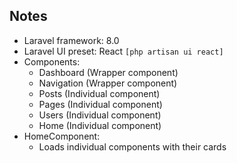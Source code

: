 ## Notes
* Laravel framework: 8.0
* Laravel UI preset: React `[php artisan ui react]`
* Components:
  * Dashboard (Wrapper component)
  * Navigation (Wrapper component)
  * Posts (Individual component)
  * Pages (Individual component)
  * Users (Individual component)
  * Home (Individual component)
* HomeComponent:
  * Loads individual components with their cards
